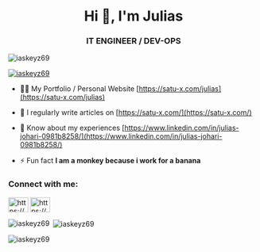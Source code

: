 <h1 align="center">Hi 👋, I'm Julias</h1>
<h3 align="center">IT ENGINEER / DEV-OPS </h3>

<p align="left"> <img src="https://komarev.com/ghpvc/?username=iaskeyz69&label=Profile%20views&color=0e75b6&style=flat" alt="iaskeyz69" /> </p>

<p align="left"> <a href="https://github.com/ryo-ma/github-profile-trophy"><img src="https://github-profile-trophy.vercel.app/?username=iaskeyz69" alt="iaskeyz69" /></a> </p>

- 👨‍💻 My Portfolio / Personal Website [https://satu-x.com/julias](https://satu-x.com/julias)

- 📝 I regularly write articles on [https://satu-x.com/](https://satu-x.com/)

- 📄 Know about my experiences [https://www.linkedin.com/in/julias-johari-0981b8258/](https://www.linkedin.com/in/julias-johari-0981b8258/)

- ⚡ Fun fact **I am a monkey because i work for a banana**

<h3 align="left">Connect with me:</h3>
<p align="left">
<a href="https://www.linkedin.com/in/julias-johari-0981b8258/" target="blank"><img align="center" src="https://raw.githubusercontent.com/rahuldkjain/github-profile-readme-generator/master/src/images/icons/Social/linked-in-alt.svg" alt="https://www.linkedin.com/in/julias-johari-0981b8258/" height="30" width="40" /></a>
<a href="https://www.youtube.com/@iaskeyz69" target="blank"><img align="center" src="https://raw.githubusercontent.com/rahuldkjain/github-profile-readme-generator/master/src/images/icons/Social/youtube.svg" alt="https://www.linkedin.com/in/julias-johari-0981b8258/" height="30" width="40" /></a>
</p>

<p><img align="left" src="https://github-readme-stats.vercel.app/api/top-langs?username=iaskeyz69&show_icons=true&locale=en&layout=compact" alt="iaskeyz69" /></p>

<p>&nbsp;<img align="center" src="https://github-readme-stats.vercel.app/api?username=iaskeyz69&show_icons=true&locale=en" alt="iaskeyz69" /></p>

<p><img align="center" src="https://github-readme-streak-stats.herokuapp.com/?user=iaskeyz69&" alt="iaskeyz69" /></p>
